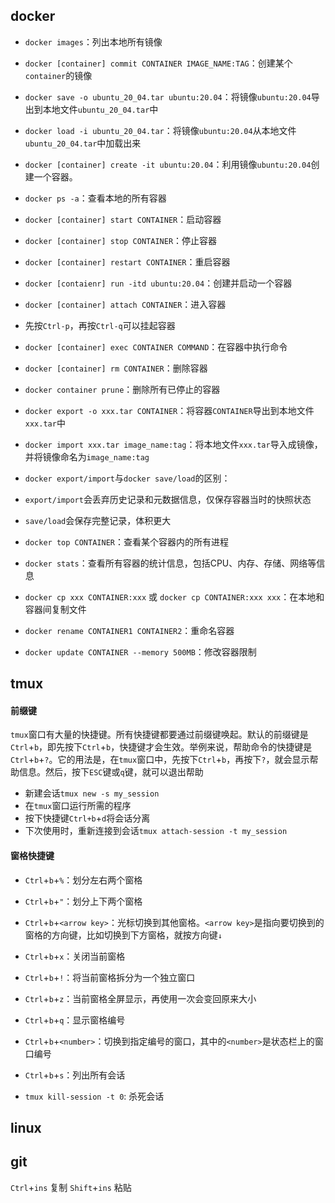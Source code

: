 ## docker

- `docker images`：列出本地所有镜像
- `docker [container] commit CONTAINER IMAGE_NAME:TAG`：创建某个`container`的镜像
- `docker save -o ubuntu_20_04.tar ubuntu:20.04`：将镜像`ubuntu:20.04`导出到本地文件`ubuntu_20_04.tar`中
- `docker load -i ubuntu_20_04.tar`：将镜像`ubuntu:20.04`从本地文件`ubuntu_20_04.tar`中加载出来

- `docker [container] create -it ubuntu:20.04`：利用镜像`ubuntu:20.04`创建一个容器。
- `docker ps -a`：查看本地的所有容器
- `docker [container] start CONTAINER`：启动容器
- `docker [container] stop CONTAINER`：停止容器
- `docker [container] restart CONTAINER`：重启容器
- `docker [contaienr] run -itd ubuntu:20.04`：创建并启动一个容器
- `docker [container] attach CONTAINER`：进入容器
- 先按`Ctrl-p`，再按`Ctrl-q`可以挂起容器
- `docker [container] exec CONTAINER COMMAND`：在容器中执行命令
- `docker [container] rm CONTAINER`：删除容器
- `docker container prune`：删除所有已停止的容器
- `docker export -o xxx.tar CONTAINER`：将容器`CONTAINER`导出到本地文件`xxx.tar`中
- `docker import xxx.tar image_name:tag`：将本地文件`xxx.tar`导入成镜像，并将镜像命名为`image_name:tag`
- `docker export/import`与`docker save/load`的区别：
- `export/import`会丢弃历史记录和元数据信息，仅保存容器当时的快照状态
- `save/load`会保存完整记录，体积更大
- `docker top CONTAINER`：查看某个容器内的所有进程
- `docker stats`：查看所有容器的统计信息，包括CPU、内存、存储、网络等信息
- `docker cp xxx CONTAINER:xxx` 或 `docker cp CONTAINER:xxx xxx`：在本地和容器间复制文件
- `docker rename CONTAINER1 CONTAINER2`：重命名容器
- `docker update CONTAINER --memory 500MB`：修改容器限制



## tmux

#### 前缀键
`tmux`窗口有大量的快捷键。所有快捷键都要通过前缀键唤起。默认的前缀键是`Ctrl`+`b`，即先按下`Ctrl`+`b`，快捷键才会生效。举例来说，帮助命令的快捷键是`Ctrl`+`b`+`?`。它的用法是，在`tmux`窗口中，先按下`Ctrl`+`b`，再按下`?`，就会显示帮助信息。然后，按下`ESC`键或`q`键，就可以退出帮助

- 新建会话`tmux new -s my_session`
- 在`tmux`窗口运行所需的程序
- 按下快捷键`Ctrl+b`+`d`将会话分离
- 下次使用时，重新连接到会话`tmux attach-session -t my_session`

#### 窗格快捷键
- `Ctrl`+`b`+`%`：划分左右两个窗格
- `Ctrl`+`b`+`"`：划分上下两个窗格
- `Ctrl`+`b`+`<arrow key>`：光标切换到其他窗格。`<arrow key>`是指向要切换到的窗格的方向键，比如切换到下方窗格，就按方向键`↓`
- `Ctrl`+`b`+`x`：关闭当前窗格
- `Ctrl`+`b`+`!`：将当前窗格拆分为一个独立窗口
- `Ctrl`+`b`+`z`：当前窗格全屏显示，再使用一次会变回原来大小
- `Ctrl`+`b`+`q`：显示窗格编号
- `Ctrl`+`b`+`<number>`：切换到指定编号的窗口，其中的`<number>`是状态栏上的窗口编号

- `Ctrl`+`b`+`s`：列出所有会话
- `tmux kill-session -t 0`: 杀死会话

## linux



## git

`Ctrl`+`ins` 复制
 `Shift`+`ins` 粘贴
